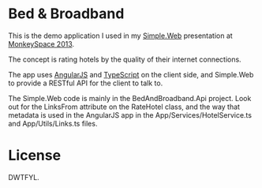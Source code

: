 # Bed & Broadband

This is the demo application I used in my [Simple.Web](https://github.com/markrendle/Simple.Web) presentation at [MonkeySpace 2013](http://monkeyspace.org).

The concept is rating hotels by the quality of their internet connections.

The app uses [AngularJS](http://angularjs.org) and [TypeScript](http://typescriptlang.org) on the client side, and Simple.Web to provide a RESTful API for the client to talk to.

The Simple.Web code is mainly in the BedAndBroadband.Api project. Look out for the LinksFrom attribute on the RateHotel class, and the way that metadata is used in the AngularJS app in the App/Services/HotelService.ts and App/Utils/Links.ts files.

# License

DWTFYL.